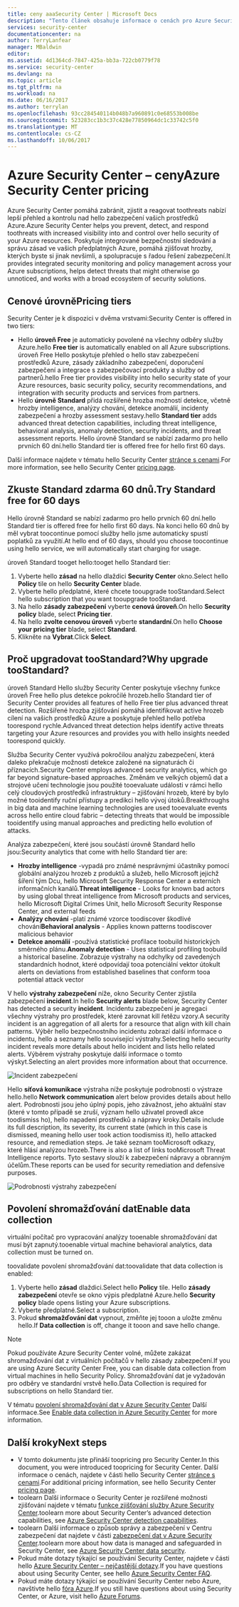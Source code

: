 ```yaml
---
title: ceny aaaSecurity Center | Microsoft Docs
description: "Tento článek obsahuje informace o cenách pro Azure Security Center."
services: security-center
documentationcenter: na
author: TerryLanfear
manager: MBaldwin
editor: 
ms.assetid: 4d1364cd-7847-425a-bb3a-722cb0779f78
ms.service: security-center
ms.devlang: na
ms.topic: article
ms.tgt_pltfrm: na
ms.workload: na
ms.date: 06/16/2017
ms.author: terrylan
ms.openlocfilehash: 93cc284540114b048b7a960891c0e68553b008be
ms.sourcegitcommit: 523283cc1b3c37c428e77850964dc1c33742c5f0
ms.translationtype: MT
ms.contentlocale: cs-CZ
ms.lasthandoff: 10/06/2017
---
```

# <a name="azure-security-center-pricing"></a><span data-ttu-id="5243f-103">Azure Security Center – ceny</span><span class="sxs-lookup"><span data-stu-id="5243f-103">Azure Security Center pricing</span></span>
<span data-ttu-id="5243f-104">Azure Security Center pomáhá zabránit, zjistit a reagovat toothreats nabízí lepší přehled a kontrolu nad hello zabezpečení vašich prostředků Azure.</span><span class="sxs-lookup"><span data-stu-id="5243f-104">Azure Security Center helps you prevent, detect, and respond toothreats with increased visibility into and control over hello security of your Azure resources.</span></span> <span data-ttu-id="5243f-105">Poskytuje integrované bezpečnostní sledování a správu zásad ve vašich předplatných Azure, pomáhá zjišťovat hrozby, kterých byste si jinak nevšimli, a spolupracuje s řadou řešení zabezpečení.</span><span class="sxs-lookup"><span data-stu-id="5243f-105">It provides integrated security monitoring and policy management across your Azure subscriptions, helps detect threats that might otherwise go unnoticed, and works with a broad ecosystem of security solutions.</span></span>

## <a name="pricing-tiers"></a><span data-ttu-id="5243f-106">Cenové úrovně</span><span class="sxs-lookup"><span data-stu-id="5243f-106">Pricing tiers</span></span>
<span data-ttu-id="5243f-107">Security Center je k dispozici v dvěma vrstvami:</span><span class="sxs-lookup"><span data-stu-id="5243f-107">Security Center is offered in two tiers:</span></span>

* <span data-ttu-id="5243f-108">Hello **úroveň Free** je automaticky povolené na všechny odběry služby Azure.</span><span class="sxs-lookup"><span data-stu-id="5243f-108">hello **Free tier** is automatically enabled on all Azure subscriptions.</span></span> <span data-ttu-id="5243f-109">úroveň Free Hello poskytuje přehled o hello stav zabezpečení prostředků Azure, zásady základního zabezpečení, doporučení zabezpečení a integrace s zabezpečovací produkty a služby od partnerů.</span><span class="sxs-lookup"><span data-stu-id="5243f-109">hello Free tier provides visibility into hello security state of your Azure resources, basic security policy, security recommendations, and integration with security products and services from partners.</span></span>
* <span data-ttu-id="5243f-110">Hello **úrovně Standard** přidá rozšířené hrozba možností detekce, včetně hrozby intelligence, analýzy chování, detekce anomálií, incidenty zabezpečení a hrozby assessment sestavy.</span><span class="sxs-lookup"><span data-stu-id="5243f-110">hello **Standard tier** adds advanced threat detection capabilities, including threat intelligence, behavioral analysis, anomaly detection, security incidents, and threat assessment reports.</span></span> <span data-ttu-id="5243f-111">Hello úrovně Standard se nabízí zadarmo pro hello prvních 60 dní.</span><span class="sxs-lookup"><span data-stu-id="5243f-111">hello Standard tier is offered free for hello first 60 days.</span></span>

<span data-ttu-id="5243f-112">Další informace najdete v tématu hello Security Center [stránce s cenami](https://azure.microsoft.com/pricing/details/security-center/).</span><span class="sxs-lookup"><span data-stu-id="5243f-112">For more information, see hello Security Center [pricing page](https://azure.microsoft.com/pricing/details/security-center/).</span></span>

## <a name="try-standard-free-for-60-days"></a><span data-ttu-id="5243f-113">Zkuste Standard zdarma 60 dnů.</span><span class="sxs-lookup"><span data-stu-id="5243f-113">Try Standard free for 60 days</span></span>
<span data-ttu-id="5243f-114">Hello úrovně Standard se nabízí zadarmo pro hello prvních 60 dní.</span><span class="sxs-lookup"><span data-stu-id="5243f-114">hello Standard tier is offered free for hello first 60 days.</span></span> <span data-ttu-id="5243f-115">Na konci hello 60 dnů by měl vybrat toocontinue pomocí služby hello jsme automaticky spustí poplatků za využití.</span><span class="sxs-lookup"><span data-stu-id="5243f-115">At hello end of 60 days, should you choose toocontinue using hello service, we will automatically start charging for usage.</span></span>

<span data-ttu-id="5243f-116">úroveň Standard tooget hello:</span><span class="sxs-lookup"><span data-stu-id="5243f-116">tooget hello Standard tier:</span></span>

1. <span data-ttu-id="5243f-117">Vyberte hello **zásad** na hello dlaždici **Security Center** okno.</span><span class="sxs-lookup"><span data-stu-id="5243f-117">Select hello **Policy** tile on hello **Security Center** blade.</span></span>
2. <span data-ttu-id="5243f-118">Vyberte hello předplatné, které chcete tooupgrade tooStandard.</span><span class="sxs-lookup"><span data-stu-id="5243f-118">Select hello subscription that you want tooupgrade tooStandard.</span></span>
3. <span data-ttu-id="5243f-119">Na hello **zásady zabezpečení** vyberte **cenová úroveň**.</span><span class="sxs-lookup"><span data-stu-id="5243f-119">On hello **Security policy** blade, select **Pricing tier**.</span></span>
4. <span data-ttu-id="5243f-120">Na hello **zvolte cenovou úroveň** vyberte **standardní**.</span><span class="sxs-lookup"><span data-stu-id="5243f-120">On hello **Choose your pricing tier** blade, select **Standard**.</span></span>
5. <span data-ttu-id="5243f-121">Klikněte na **Vybrat**.</span><span class="sxs-lookup"><span data-stu-id="5243f-121">Click **Select**.</span></span>


## <a name="why-upgrade-toostandard"></a><span data-ttu-id="5243f-122">Proč upgradovat tooStandard?</span><span class="sxs-lookup"><span data-stu-id="5243f-122">Why upgrade tooStandard?</span></span>
<span data-ttu-id="5243f-123">úroveň Standard Hello služby Security Center poskytuje všechny funkce úroveň Free hello plus detekce pokročilé hrozeb.</span><span class="sxs-lookup"><span data-stu-id="5243f-123">hello Standard tier of Security Center provides all features of hello Free tier plus advanced threat detection.</span></span> <span data-ttu-id="5243f-124">Rozšířené hrozba zjišťování pomáhá identifikovat active hrozeb cílení na vašich prostředků Azure a poskytuje přehled hello potřeba toorespond rychle.</span><span class="sxs-lookup"><span data-stu-id="5243f-124">Advanced threat detection helps identify active threats targeting your Azure resources and provides you with hello insights needed toorespond quickly.</span></span>

<span data-ttu-id="5243f-125">Služba Security Center využívá pokročilou analýzu zabezpečení, která daleko překračuje možnosti detekce založené na signaturách či příznacích.</span><span class="sxs-lookup"><span data-stu-id="5243f-125">Security Center employs advanced security analytics, which go far beyond signature-based approaches.</span></span> <span data-ttu-id="5243f-126">Změnám ve velkých objemů dat a strojové učení technologie jsou použité tooevaluate události v rámci hello celý cloudových prostředků infrastruktury – zjišťování hrozeb, které by bylo možné tooidentify ruční přístupy a predikci hello vývoj útoků.</span><span class="sxs-lookup"><span data-stu-id="5243f-126">Breakthroughs in big data and machine learning technologies are used tooevaluate events across hello entire cloud fabric – detecting threats that would be impossible tooidentify using manual approaches and predicting hello evolution of attacks.</span></span>

<span data-ttu-id="5243f-127">Analýza zabezpečení, které jsou součástí úrovně Standard hello jsou:</span><span class="sxs-lookup"><span data-stu-id="5243f-127">Security analytics that come with hello Standard tier are:</span></span>

* <span data-ttu-id="5243f-128">**Hrozby intelligence** -vypadá pro známé nesprávnými účastníky pomocí globální analýzou hrozeb z produktů a služeb, hello Microsoft jejichž šíření tým Dcu, hello Microsoft Security Response Center a externích informačních kanálů.</span><span class="sxs-lookup"><span data-stu-id="5243f-128">**Threat intelligence** - Looks for known bad actors by using global threat intelligence from Microsoft products and services, hello Microsoft Digital Crimes Unit, hello Microsoft Security Response Center, and external feeds</span></span>
* <span data-ttu-id="5243f-129">**Analýzy chování** -platí známé vzorce toodiscover škodlivé chování</span><span class="sxs-lookup"><span data-stu-id="5243f-129">**Behavioral analysis** - Applies known patterns toodiscover malicious behavior</span></span>
* <span data-ttu-id="5243f-130">**Detekce anomálií** -používá statistické profilace toobuild historických směrného plánu.</span><span class="sxs-lookup"><span data-stu-id="5243f-130">**Anomaly detection** - Uses statistical profiling toobuild a historical baseline.</span></span> <span data-ttu-id="5243f-131">Zobrazuje výstrahy na odchylky od zavedených standardních hodnot, které odpovídají tooa potenciální vektor útoku</span><span class="sxs-lookup"><span data-stu-id="5243f-131">It alerts on deviations from established baselines that conform tooa potential attack vector</span></span>

<span data-ttu-id="5243f-132">V hello **výstrahy zabezpečení** níže, okno Security Center zjistila zabezpečení **incident**.</span><span class="sxs-lookup"><span data-stu-id="5243f-132">In hello **Security alerts** blade below, Security Center has detected a security **incident**.</span></span> <span data-ttu-id="5243f-133">Incidentu zabezpečení je agregaci všechny výstrahy pro prostředek, které zarovnat kill řetězu vzory.</span><span class="sxs-lookup"><span data-stu-id="5243f-133">A security incident is an aggregation of all alerts for a resource that align with kill chain patterns.</span></span> <span data-ttu-id="5243f-134">Výběr hello bezpečnostního incidentu zobrazí další informace o incidentu, hello a seznamy hello související výstrahy.</span><span class="sxs-lookup"><span data-stu-id="5243f-134">Selecting hello security incident reveals more details about hello incident and lists hello related alerts.</span></span> <span data-ttu-id="5243f-135">Výběrem výstrahy poskytuje další informace o tomto výskyt.</span><span class="sxs-lookup"><span data-stu-id="5243f-135">Selecting an alert provides more information about that occurrence.</span></span>

![Incident zabezpečení][2]

<span data-ttu-id="5243f-137">Hello **síťová komunikace** výstraha níže poskytuje podrobnosti o výstraze hello.</span><span class="sxs-lookup"><span data-stu-id="5243f-137">hello **Network communication** alert below provides details about hello alert.</span></span> <span data-ttu-id="5243f-138">Podrobnosti jsou jeho úplný popis, jeho závažnost, jeho aktuální stav (které v tomto případě se zruší, význam hello uživatel provedl akce toodismiss ho), hello napadení prostředků a nápravy kroky.</span><span class="sxs-lookup"><span data-stu-id="5243f-138">Details include its full description, its severity, its current state (which in this case is dismissed, meaning hello user took action toodismiss it), hello attacked resource, and remediation steps.</span></span> <span data-ttu-id="5243f-139">Je také seznam tooMicrosoft odkazy, které hlásí analýzou hrozeb.</span><span class="sxs-lookup"><span data-stu-id="5243f-139">There is also a list of links tooMicrosoft Threat Intelligence reports.</span></span> <span data-ttu-id="5243f-140">Tyto sestavy slouží k zabezpečení nápravy a obranným účelům.</span><span class="sxs-lookup"><span data-stu-id="5243f-140">These reports can be used for security remediation and defensive purposes.</span></span>

![Podrobnosti výstrahy zabezpečení][3]

## <a name="enable-data-collection"></a><span data-ttu-id="5243f-142">Povolení shromažďování dat</span><span class="sxs-lookup"><span data-stu-id="5243f-142">Enable data collection</span></span>
<span data-ttu-id="5243f-143">virtuální počítač pro vypracování analýzy tooenable shromažďování dat musí být zapnutý.</span><span class="sxs-lookup"><span data-stu-id="5243f-143">tooenable virtual machine behavioral analytics, data collection must be turned on.</span></span>

<span data-ttu-id="5243f-144">toovalidate povolení shromažďování dat:</span><span class="sxs-lookup"><span data-stu-id="5243f-144">toovalidate that data collection is enabled:</span></span>

1. <span data-ttu-id="5243f-145">Vyberte hello **zásad** dlaždici.</span><span class="sxs-lookup"><span data-stu-id="5243f-145">Select hello **Policy** tile.</span></span> <span data-ttu-id="5243f-146">Hello **zásady zabezpečení** otevře se okno výpis předplatné Azure.</span><span class="sxs-lookup"><span data-stu-id="5243f-146">hello **Security policy** blade opens listing your Azure subscriptions.</span></span>
2. <span data-ttu-id="5243f-147">Vyberte předplatné.</span><span class="sxs-lookup"><span data-stu-id="5243f-147">Select a subscription.</span></span>
3. <span data-ttu-id="5243f-148">Pokud **shromažďování dat** vypnout, změňte jej tooon a uložte změnu hello.</span><span class="sxs-lookup"><span data-stu-id="5243f-148">If **Data collection** is off, change it tooon and save hello change.</span></span>

> [!NOTE]
> <span data-ttu-id="5243f-149">Pokud používáte Azure Security Center volné, můžete zakázat shromažďování dat z virtuálních počítačů v hello zásady zabezpečení.</span><span class="sxs-lookup"><span data-stu-id="5243f-149">If you are using Azure Security Center Free, you can disable data collection from virtual machines in hello Security Policy.</span></span> <span data-ttu-id="5243f-150">Shromažďování dat je vyžadován pro odběry ve standardní vrstvě hello.</span><span class="sxs-lookup"><span data-stu-id="5243f-150">Data Collection is required for subscriptions on hello Standard tier.</span></span>
>
>

<span data-ttu-id="5243f-151">V tématu [povolení shromažďování dat v Azure Security Center](security-center-enable-data-collection.md) Další informace.</span><span class="sxs-lookup"><span data-stu-id="5243f-151">See [Enable data collection in Azure Security Center](security-center-enable-data-collection.md) for more information.</span></span>

## <a name="next-steps"></a><span data-ttu-id="5243f-152">Další kroky</span><span class="sxs-lookup"><span data-stu-id="5243f-152">Next steps</span></span>
* <span data-ttu-id="5243f-153">V tomto dokumentu jste přináší toopricing pro Security Center.</span><span class="sxs-lookup"><span data-stu-id="5243f-153">In this document, you were introduced toopricing for Security Center.</span></span> <span data-ttu-id="5243f-154">Další informace o cenách, najdete v části hello Security Center [stránce s cenami](https://azure.microsoft.com/pricing/details/security-center/).</span><span class="sxs-lookup"><span data-stu-id="5243f-154">For additional pricing information, see hello Security Center [pricing page](https://azure.microsoft.com/pricing/details/security-center/).</span></span>
* <span data-ttu-id="5243f-155">toolearn Další informace o Security Center je rozšířené možnosti zjišťování najdete v tématu [funkce zjišťování služby Azure Security Center](security-center-detection-capabilities.md).</span><span class="sxs-lookup"><span data-stu-id="5243f-155">toolearn more about Security Center’s advanced detection capabilities, see [Azure Security Center detection capabilities](security-center-detection-capabilities.md).</span></span>
* <span data-ttu-id="5243f-156">toolearn Další informace o způsob správy a zabezpečení v Centru zabezpečení dat najdete v části [zabezpečení dat v Azure Security Center](security-center-data-security.md).</span><span class="sxs-lookup"><span data-stu-id="5243f-156">toolearn more about how data is managed and safeguarded in Security Center, see [Azure Security Center data security](security-center-data-security.md).</span></span>
* <span data-ttu-id="5243f-157">Pokud máte dotazy týkající se používání Security Center, najdete v části hello [Azure Security Center – nejčastější dotazy](security-center-faq.md).</span><span class="sxs-lookup"><span data-stu-id="5243f-157">If you have questions about using Security Center, see hello [Azure Security Center FAQ](security-center-faq.md).</span></span>
* <span data-ttu-id="5243f-158">Pokud máte dotazy týkající se používání Security Center nebo Azure, navštivte hello [fóra Azure](https://social.msdn.microsoft.com/Forums/home?forum=AzureSecurityCenter&filter=alltypes&sort=lastpostdesc).</span><span class="sxs-lookup"><span data-stu-id="5243f-158">If you still have questions about using Security Center, or Azure, visit hello [Azure Forums](https://social.msdn.microsoft.com/Forums/home?forum=AzureSecurityCenter&filter=alltypes&sort=lastpostdesc).</span></span>

<!--Image references-->
[1]: ./media/security-center-pricing/standard.png
[2]: ./media/security-center-pricing/incident.png
[3]: ./media/security-center-pricing/network-alert.png
